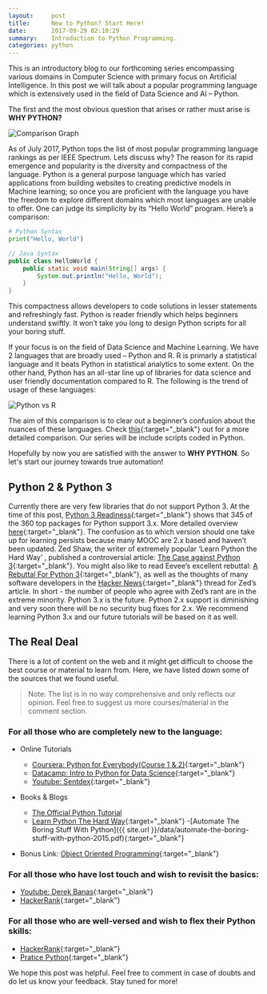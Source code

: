 ```yaml
---
layout:     post
title:      New to Python? Start Here!
date:       2017-09-29 02:10:29
summary:    Introduction to Python Programming.
categories: python
---
```

This is an introductory blog to our forthcoming series encompassing various domains in Computer Science with primary focus on Artificial Intelligence. In this post we will talk about a popular programming language which is extensively used in the field of Data Science and AI – Python.

The first and the most obvious question that arises or rather must arise is **WHY PYTHON?**

![Comparison Graph](https://github.com/djinit-ai/djinit-ai.github.io/blob/master/images/python_comparison.jpg?raw=true "Comparison Graph")

As of July 2017, Python tops the list of most popular programming language rankings as per IEEE Spectrum. Lets discuss why?
The reason for its rapid emergence and popularity is the diversity and compactness of the language. Python is a general purpose language which has varied applications from building websites to creating predictive models in Machine learning; so once you are proficient with the language you have the freedom to explore different domains which most languages are unable to offer. One can judge its simplicity by its “Hello World” program. Here’s a comparison:

```python
# Python Syntax
print("Hello, World")
```

```java
// Java Syntax
public class HelloWorld {
    public static void main(String[] args) {
        System.out.println("Hello, World");
    }
}
```
This compactness allows developers to code solutions in lesser statements and refreshingly fast. Python is reader friendly which helps beginners understand swiftly. It won’t take you long to design Python scripts for all your boring stuff. 

If your focus is on the field of Data Science and Machine Learning. We have 2 languages that are broadly used – Python and R. R is primarly a statistical language and it beats Python in statistical analytics to some extent. On the other hand, Python has an all-star line up of libraries for data science and user friendly documentation compared to R. The following is the trend of usage of these languages:

![Python vs R](https://github.com/djinit-ai/djinit-ai.github.io/blob/master/images/pythonvsr.jpg?raw=true "Python vs R")

The aim of this comparison is to clear out a beginner’s confusion about the nuances of these languages. Check [this](https://www.kdnuggets.com/2015/05/r-vs-python-data-science.html){:target="_blank"} out for a more detailed comparison. Our series will be include scripts coded in Python.

Hopefully by now you are satisfied with the answer to **WHY PYTHON**. So let's start our journey towards true automation!

## Python 2 & Python 3

Currently there are very few libraries that do not support Python 3. At the time of this post, [Python 3 Readiness](http://py3readiness.org/){:target="_blank"} shows that 345 of the 360 top packages for Python support 3.x. More detailed overview [here](http://sebastianraschka.com/Articles/2014_python_2_3_key_diff.html){:target="_blank"}. The confusion as to which version should one take up for learning persists because many MOOC are 2.x based and haven’t been updated. Zed Shaw, the writer of  extremely popular ‘Learn Python the Hard Way’ , published a controversial article: [The Case against Python 3](https://learnpythonthehardway.org/book/nopython3.html){:target="_blank"}. You might also like to read Eevee’s excellent rebuttal: [A Rebuttal For Python 3](https://eev.ee/blog/2016/11/23/a-rebuttal-for-python-3/){:target="_blank"}, as well as the thoughts of many software developers in the [Hacker News](https://news.ycombinator.com/item?id=13019819){:target="_blank"} thread for Zed’s article. In short - the number of people who agree with Zed’s rant are in the extreme minority. Python 3.x is the future. Python 2.x support is diminishing and very soon there will be no security bug fixes for 2.x. We recommend learning Python 3.x and our future tutorials will be based on it as well.

## The Real Deal

There is a lot of content on the web and it might get difficult to choose the best course or material to learn from. Here, we have listed down some of the sources that we found useful.

> Note: The list is in no way comprehensive and only reflects our opinion. Feel free to suggest us more courses/material in the comment section.

### For all those who are completely new to the language:
- Online Tutorials
  - [Coursera: Python for Everybody(Course 1 & 2)](https://www.coursera.org/specializations/python){:target="_blank"}
  - [Datacamp: Intro to Python for Data Science](https://www.datacamp.com/courses/intro-to-python-for-data-science){:target="_blank"}
  - [Youtube: Sentdex](https://www.youtube.com/playlist?list=PLQVvvaa0QuDe8XSftW-RAxdo6OmaeL85M){:target="_blank"}

- Books & Blogs
  - [The Official Python Tutorial](https://docs.python.org/3/tutorial/index.html)
  - [Learn Python The Hard Way](https://learnpythonthehardway.org/){:target="_blank"}
  -[Automate The Boring Stuff With Python]({{ site.url }}/data/automate-the-boring-stuff-with-python-2015.pdf){:target="_blank"}
  
- Bonus Link: [Object Oriented Programming](https://www.python-course.eu/object_oriented_programming.php){:target="_blank"}

### For all those who have lost touch and wish to revisit the basics:
- [Youtube: Derek Banas](https://www.youtube.com/watch?v=N4mEzFDjqtA){:target="_blank"}
- [HackerRank](https://www.hackerrank.com/domains/python/py-introduction){:target="_blank"}

### For all those who are well-versed and wish to flex their Python skills:
- [HackerRank](https://www.hackerrank.com/domains/python/py-introduction){:target="_blank"}
- [Pratice Python](https://practicepython.org){:target="_blank"}

We hope this post was helpful. Feel free to comment in case of doubts and do let us know your feedback. Stay tuned for more!
